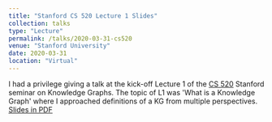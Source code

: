 ```yaml
---
title: "Stanford CS 520 Lecture 1 Slides"
collection: talks
type: "Lecture"
permalink: /talks/2020-03-31-cs520
venue: "Stanford University"
date: 2020-03-31
location: "Virtual"
---
```


I had a privilege giving a talk at the kick-off Lecture 1 of the [CS 520](https://web.stanford.edu/class/cs520/) Stanford seminar on Knowledge Graphs. 
The topic of L1 was 'What is a Knowledge Graph' where I approached definitions of a KG from multiple perspectives. [Slides in PDF](/files/2020/CS520_Galkin_L1_upd.pdf)
